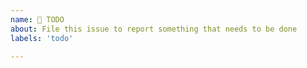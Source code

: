```yaml
---
name: 📝 TODO
about: File this issue to report something that needs to be done
labels: 'todo'

---
```

